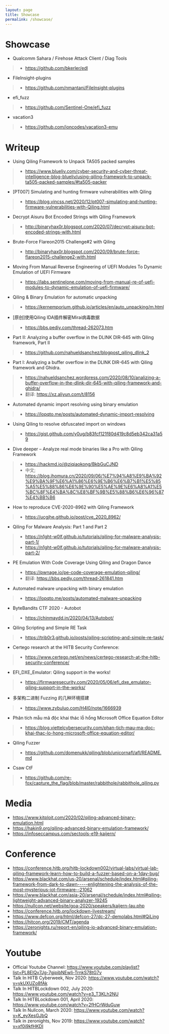 ```yaml
---
layout: page
title: Showcase
permalink: /showcase/
---
```



Showcase
======
- Qualcomm Sahara / Firehose Attack Client / Diag Tools
>- https://github.com/bkerler/edl

- FileInsight-plugins
>- https://github.com/nmantani/FileInsight-plugins

-  efi_fuzz
>- https://github.com/Sentinel-One/efi_fuzz

- vacation3
>- https://github.com/ioncodes/vacation3-emu

Writeup
=====
- Using Qiling Framework to Unpack TA505 packed samples
>- https://www.blueliv.com/cyber-security-and-cyber-threat-intelligence-blog-blueliv/using-qiling-framework-to-unpack-ta505-packed-samples/#ta505-packer

- [PT007] Simulating and hunting firmware vulnerabilities with Qiling
>- https://blog.vincss.net/2020/12/pt007-simulating-and-hunting-firmware-vulnerabilities-with-Qiling.html

- Decrypt Aisuru Bot Encoded Strings with Qiling Framework
>- http://binaryhax0r.blogspot.com/2020/07/decrypt-aisuru-bot-encoded-strings-with.html

- Brute-Force Flareon2015 Challenge#2 with Qiling
>- http://binaryhax0r.blogspot.com/2020/09/brute-force-flareon2015-challenge2-with.html

- Moving From Manual Reverse Engineering of UEFI Modules To Dynamic Emulation of UEFI Firmware
>- https://labs.sentinelone.com/moving-from-manual-re-of-uefi-modules-to-dynamic-emulation-of-uefi-firmware/

- Qiling & Binary Emulation for automatic unpacking
>- https://kernemporium.github.io/articles/en/auto_unpacking/m.html

- [原创]使用Qiling IDA插件解密Mirai病毒数据
>- https://bbs.pediy.com/thread-262073.htm

- Part II: Analyzing a buffer overflow in the DLINK DIR-645 with Qiling framework, Part II
>- https://github.com/nahueldsanchez/blogpost_qiling_dlink_2

-  Part I: Analyzing a buffer overflow in the DLINK DIR-645 with Qiling framework and Ghidra.
>- https://nahueldsanchez.wordpress.com/2020/08/10/analizing-a-buffer-overflow-in-the-dlink-dir-645-with-qiling-framework-and-ghidra/
>- 翻译: https://xz.aliyun.com/t/8156

- Automated dynamic import resolving using binary emulation
>- https://lopqto.me/posts/automated-dynamic-import-resolving

- Using Qiling to resolve obfuscated import on windows
>- https://gist.github.com/y0ug/b83fcf121f80d419c8d5eb342ca31a59

- Dive deeper – Analyze real mode binaries like a Pro with Qiling Framework
>- https://hackmd.io/@ziqiaokong/BkbGuCJND
>- 中文; https://blog.ihomura.cn/2020/09/06/%E7%94%A8%E9%BA%92%E9%BA%9F%E6%A1%86%E6%9E%B6%E6%B7%B1%E5%85%A5%E5%88%86%E6%9E%90%E5%AE%9E%E6%A8%A1%E5%BC%8F%E4%BA%8C%E8%BF%9B%E5%88%B6%E6%96%87%E4%BB%B6

- How to reproduce CVE-2020-8962 with Qiling Framework
>- https://ucgjhe.github.io/post/cve_2020_8962/

- Qiling For Malware Analysis: Part 1 and Part 2
>- https://n1ght-w0lf.github.io/tutorials/qiling-for-malware-analysis-part-1/
>- https://n1ght-w0lf.github.io/tutorials/qiling-for-malware-analysis-part-2/

- PE Emulation With Code Coverage Using Qiling and Dragon Dance
>- https://pwnage.io/pe-code-coverage-emulation-qiling/
>- 翻译: https://bbs.pediy.com/thread-261841.htm

- Automated malware unpacking with binary emulation
>- https://lopqto.me/posts/automated-malware-unpacking

- ByteBandits CTF 2020 - Autobot
> - https://chinmaydd.in/2020/04/13/Autobot/

- Qiling Scripting and Simple RE Task
>- https://trib0r3.github.io/posts/qiling-scripting-and-simple-re-task/

- Certego research at the HITB Security Conference:
> - https://www.certego.net/en/news/certego-research-at-the-hitb-security-conference/

- EFI_DXE_Emulator: Qiling support in the works!
> - https://firmwaresecurity.com/2020/05/06/efi_dxe_emulator-qiling-support-in-the-works/

- 多架构二进制 Fuzzing 的几种环境搭建
> - https://www.zybuluo.com/H4l0/note/1666939

- Phân tích mẫu mã độc khai thác lỗ hổng Microsoft Office Equation Editor
> - https://blog.viettelcybersecurity.com/phan-tich-mau-ma-doc-khai-thac-lo-hong-microsoft-office-equation-editor/

- Qiling Fuzzer
> - https://github.com/domenukk/qiling/blob/unicornafl/afl/README.md

- Csaw CtF
> - https://github.com/re-fox/capture_the_flag/blob/master/rabbithole/rabbithole_qiling.py

Media
====
- https://www.kitploit.com/2020/02/qiling-advanced-binary-emulation.html
- https://hakin9.org/qiling-advanced-binary-emulation-framework/
- https://infoseccampus.com/sectools-e19-kaijern/

Conference
========
- https://conference.hitb.org/hitb-lockdown002/virtual-labs/virtual-lab-qiling-framework-learn-how-to-build-a-fuzzer-based-on-a-1day-bug/
- https://www.blackhat.com/us-20/arsenal/schedule/index.html#qiling-framework-from-dark-to-dawn-----enlightening-the-analysis-of-the-most-mysterious-iot-firmware--21062
- https://www.blackhat.com/asia-20/arsenal/schedule/index.html#qiling-lightweight-advanced-binary-analyzer-19245
- https://nullcon.net/website/goa-2020/speakers/kaijern-lau.php
- https://conference.hitb.org/lockdown-livestream/
- https://www.defcon.org/html/defcon-27/dc-27-demolabs.html#QiLing
- https://hitcon.org/2019/CMT/agenda
- https://zeronights.ru/report-en/qiling-io-advanced-binary-emulation-framework/

Youtube
======
- Official Youtube Channel: https://www.youtube.com/playlist?list=PL8ElQv7Jg-7gjpibNEwIi-TrnkS78tG7v
- Talk In HITB Cyberweek, Nov 2020: https://www.youtube.com/watch?v=ykUXUZo8fAk
- Talk In HITBLockdown 002, July 2020:  https://www.youtube.com/watch?v=e3_T3KLh2NU
- Talk In HITBLockdown 001, April 2020: https://www.youtube.com/watch?v=2fHCrWduGuw
- Talk In Nullcon, March 2020: https://www.youtube.com/watch?v=K_eyXesGJbQ
- Talk in zeronights, Nov 2019: https://www.youtube.com/watch?v=xf0i9kfHKDI
